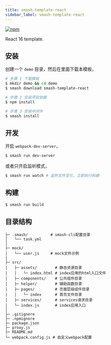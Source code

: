 ```yaml
---
title: smash-template-react
sidebar_label: smash-template-react
---
```


<a class="link-npm-version" href="https://www.npmjs.com/package/smash-template-react" target="_blank" title="npm">
    <img src="https://img.shields.io/npm/v/smash-template-react" alt="npm"/>
</a>

React 16 template.

## 安装

创建一个 `demo` 目录，然后在里面下载本模板，

```bash
# 步骤 1 下载模板
$ mkdir demo && cd demo
$ smash download smash-template-react

# 步骤 2 安装项目依赖
$ npm install

# 步骤 3 安装中间件
$ smash install
```

## 开发

开启 `webpack-dev-server`，

```bash
$ smash run dev-server
```

或者只开启监听模式，

```bash
$ smash run watch # 监听文件变化，立即执行构建
```

## 构建

```bash
$ smash run build
```

## 目录结构

```
├─ .smash/          # smash-cli配置目录
│   └── task.yml
│
├─ mock/
│   └── user.js     # mock文件示例
|
├─ src/
│   ├─ assets/        # 静态资源目录
|   │   └─ index.html # index应用的html入口文件
│   ├─ components/    # 公共组件目录
│   ├─ helper/        # 辅助函数目录
│   ├─ pages/         # 页面层级组件目录
|   │   └─ index      # 首页文件目录
│   ├─ services/      # services请求目录
│   └─ index.js       # index应用入口
│
├─ .gitignore
├─ .npmignore
├─ package.json
├─ proxy.js
├─ README.md
└─ webpack.config.js # 自定义webpack配置
```

